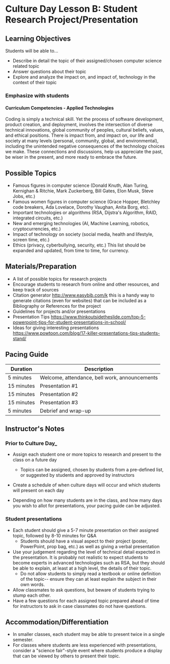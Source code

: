 # Culture Day Lesson B: Student Research Project/Presentation

## Learning Objectives

Students will be able to...

* Describe in detail the topic of their assigned/chosen computer science related topic
* Answer questions about their topic
* Explore and analyze the impact on, and impact of, technology in the context of their topic

### Emphasize with students

#### Curriculum Competencies - Applied Technologies

Coding is simply a technical skill.   Yet the process of software development, product creation, and deployment, involves the intersection of diverse technical innovations, global community of peoples, cultural beliefs, values, and ethical positions.   There is impact from, and impact on, our life and society at many levels (personal, community, global, and environmental), including the unintended negative consequences of the technology choices we make.  These connections and discussions, help us appreciate the past, be wiser in the present, and more ready to embrace the future.

## Possible Topics

* Famous figures in computer science (Donald Knuth, Alan Turing, Kernighan & Ritchie, Mark Zuckerberg, Bill Gates, Elon Musk, Steve Jobs, etc.)
* Famous women figures in computer science (Grace Hopper, Bletchley code breakers, Ada Lovelace, Dorothy Vaughan, Anita Borg, etc).
* Important technologies or algorithms (RSA, Dijstra's Algorithm, RAID, integrated circuits, etc.)
* New and emerging technologies (AI, Machine Learning, robotics, cryptocurrencies, etc.)
* Impact of technology on society (social media, health and lifestyle, screen time, etc.)
* Ethics (privacy, cyberbullying, security, etc.)
This list should be expanded and updated, from time to time, for currency.

## Materials/Preparation

* A list of possible topics for research projects
* Encourage students to research from online and other resources, and keep track of sources
* Citation generator http://www.easybib.com/k this is a handy way to generate citations (even for websites) that can be included as a Bibliography or References for the project
* Guidelines for projects and/or presentations
* Presentation Tips   https://www.thinkoutsidetheslide.com/top-5-powerpoint-tips-for-student-presentations-in-school/
* Ideas for giving interesting presentations  https://www.powtoon.com/blog/17-killer-presentations-tips-students-stand/

## Pacing Guide

|Duration | Description|
|--|--|
|5 minutes | Welcome, attendance, bell work, announcements |
|15 minutes | Presentation #1 |
|15 minutes | Presentation #2 |
|15 minutes | Presentation #3 |
|5 minutes | Debrief and wrap-up |

## Instructor's Notes

### **Prior to Culture Day**_

* Assign each student one or more topics to research and present to the class on a future day
  * Topics can be assigned, chosen by students from a pre-defined list, or suggested by students and approved by instructors

* Create a schedule of when culture days will occur and which students will present on each day
* Depending on how many students are in the class, and how many days you wish to allot for presentations, your pacing guide can be adjusted.

### Student presentations

* Each student should give a 5-7 minute presentation on their assigned topic, followed by 8-10 minutes for Q&A
  * Students should have a visual aspect to their project (poster, PowerPoint, prop bag, etc.) as well as giving a verbal presentation
* Use your judgement regarding the level of technical detail expected in the presentation.  It is probably not realistic to expect students to become experts in advanced technologies such as RSA, but they should be able to explain, at least at a high level, the details of their topic.
  * Do not allow students to simply read a textbook or online definition of the topic-- ensure they can at least explain the subject in their own words.
* Allow classmates to ask questions, but beware of students trying to stump each other.
* Have a few questions for each assigned topic prepared ahead of time for instructors to ask in case classmates do not have questions.

## Accommodation/Differentiation

* In smaller classes, each student may be able to present twice in a single semester.
* For classes where students are less experienced with presentations, consider a "science fair"-style event where students produce a display that can be viewed by others to present their topic.
